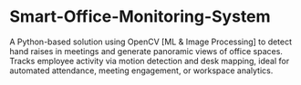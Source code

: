 # Smart-Office-Monitoring-System
A Python-based solution using OpenCV [ML &amp; Image Processing] to detect hand raises in meetings and generate panoramic views of office spaces. Tracks employee activity via motion detection and desk mapping, ideal for automated attendance, meeting engagement, or workspace analytics. 
